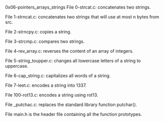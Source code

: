 0x06-pointers\_arrays\_strings
File 0-strcat.c: concatenates two strings.

File 1-strncat.c: concatenates two strings that will use at most n bytes from src.

File 2-strncpy.c: copies a string.

File 3-strcmp.c: compares two strings.

File 4-rev_array.c: reverses the content of an array of integers.

File 5-string_toupper.c: changes all lowercase letters of a string to uppercase.

File 6-cap_string.c: capitalizes all words of a string.

File 7-leet.c: encodes a string into 1337.

File 100-rot13.c: encodes a string using rot13.

File _putchac.c: replaces the standard library function putchar().

File main.h is the header file containing all the function prototypes.
